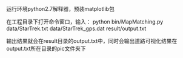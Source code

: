 运行环境python2.7解释器，预装matplotlib包

在工程目录下打开命令窗口，输入：
	python bin/MapMatching.py data/StarTrek.txt data/StarTrek_gps.dat result/output.txt

输出结果就会在result目录的output.txt中，同时会输出道路可视化结果在output.txt所在目录的pic文件夹下